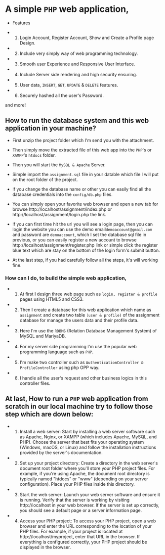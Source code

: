 # A simple `PHP` web application,

- Features

* 1. Login Account, Register Account, Show and Create a Profile page Design.

* 2. Include very simply way of web programming technology.

* 3. Smooth user Experience and Responsive User Interface.

* 4. Include Server side rendering and high security ensuring.

* 5. User data, `INSERT`, `GET`, `UPDATE` & `DELETE` features.

* 6. Securely hashed all the user's Password.

and more!

## How to run the database system and this web application in your machine?

- First unzip the project folder which I'm send you with the attachment.

- Then simply move the extracted file of this web app into the `PHP`'s or
  `XAMPP`'s `htdocs` folder.

- Then you will start the `MySQL & Apache` Server.

- Simple import the `assignment.sql` file in your datable which file I will put
  on the root folder of the project.

- If you change the database name or other you can easily find all the database
  credentials into the `config/db.php` files.

- You can simply open your favorite web browser and open a new tab for browse
  http://localhost/assignment/index.php or http://localhost/assignment/login.php
  the link.
- If you can first time hit the url you will see a login page, then you can
  login the website you can use the demo email`demoaccount@gmail.com` and
  password are `demoaccount`, which I set the database sql file in previous, or
  you can easily register a new account to browse
  http://localhost/assignment/register.php link or simple click the register
  blue text which are stay on the bottom of the login form's submit button.

- At the last step, if you had carefully follow all the steps, it's will working
  fine.

### How can I do, to build the simple web application,

- 1. At first I design three web page such as `login, register & profile` pages
     using HTML5 and CSS3.

- 2. Then I create a database for this web application which name as
     `assignment` and create two table `(user & profile)` of the assignment
     database for manage the users data and their profile data.

- 3. Here I'm use the `RDBMS` (Relation Database Management System) of MySQL and
     MariyaDB.

- 4. For my server side programming I'm use the popular web programming language
     such as `PHP`.

- 5. I'm make two controller such as
     `AuthenticationController & ProfileController` using php OPP way.

- 6. I handle all the user's request and other business logics in this
     controller files.

## At last, How to run a `PHP` web application from scratch in our local machine try to follow those step which are down below:

- 1. Install a web server: Start by installing a web server software such as
     Apache, Nginx, or XAMPP (which includes Apache, MySQL, and PHP). Choose the
     server that best fits your operating system (Windows, macOS, or Linux) and
     follow the installation instructions provided by the server's
     documentation.

- 2. Set up your project directory: Create a directory in the web server's
     document root folder where you'll store your PHP project files. For
     example, if you're using Apache, the document root directory is typically
     named "htdocs" or "www" (depending on your server configuration). Place
     your PHP files inside this directory.

- 3. Start the web server: Launch your web server software and ensure it is
     running. Verify that the server is working by visiting http://localhost in
     your web browser. If the server is set up correctly, you should see a
     default page or a server information page.

- 4. Access your PHP project: To access your PHP project, open a web browser and
     enter the URL corresponding to the location of your PHP files. For example,
     if your project is located at http://localhost/myproject, enter that URL in
     the browser. If everything is configured correctly, your PHP project should
     be displayed in the browser.

<!-- Assignment Publish on 13/5/2023 11:53AM -->
<!-- Assignment Finished by SYED AMIR ALI at 16/5/2023 02:47PM -->
